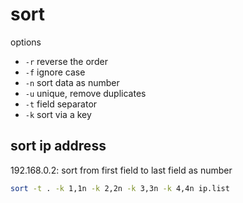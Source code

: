 # sort

options
- `-r` reverse the order
- `-f` ignore case
- `-n` sort data as number
- `-u` unique, remove duplicates
- `-t` field separator
- `-k` sort via a key

## sort ip address
192.168.0.2: sort from first field to last field as number
```sh
sort -t . -k 1,1n -k 2,2n -k 3,3n -k 4,4n ip.list
```

